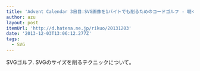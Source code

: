 ```yaml
---
title: 'Advent Calendar 3日目:SVG画像を1バイトでも削るためのコードゴルフ - 聴く耳を持たない(片方しか)'
author: azu
layout: post
itemUrl: 'http://d.hatena.ne.jp/rikuo/20131203'
date: '2013-12-03T13:06:12.277Z'
tags:
  - SVG
---
```

SVGゴルフ.
SVGのサイズを削るテクニックについて。
